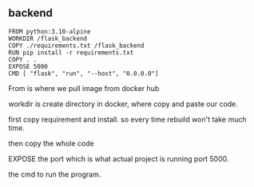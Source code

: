 ## backend
```
FROM python:3.10-alpine
WORKDIR /flask_backend
COPY ./requirements.txt /flask_backend
RUN pip install -r requirements.txt
COPY . .
EXPOSE 5000
CMD [ "flask", "run", "--host", "0.0.0.0"]
```

From is where we pull image from docker hub

workdir is create directory in docker, where copy and paste our code. 

first copy requirement and install. so every time rebuild won't take much time.

then copy the whole code

EXPOSE the port which is what actual project is running port 5000.

the cmd to run the program.

